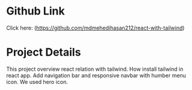 # Github Link

Click here: (https://github.com/mdmehedihasan212/react-with-tailwind)

# Project Details

This project overview react relation with tailwind. How install tailwind in react app. Add navigation bar and responsive navbar with humber menu icon. We used hero icon.